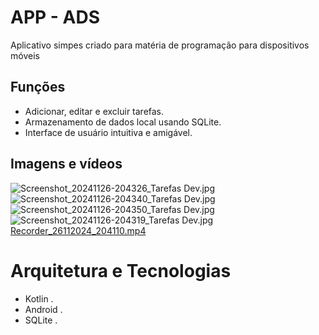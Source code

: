 # APP - ADS

Aplicativo simpes criado para matéria de programação para dispositivos móveis


## Funções 

- Adicionar, editar e excluir tarefas.
- Armazenamento de dados local usando SQLite.
- Interface de usuário intuitiva e amigável.

## Imagens e vídeos

![Screenshot_20241126-204326_Tarefas Dev.jpg](..%2F..%2FDesktop%2FProjeto%20FACULDADE%2FScreenshot_20241126-204326_Tarefas%20Dev.jpg)
![Screenshot_20241126-204340_Tarefas Dev.jpg](..%2F..%2FDesktop%2FProjeto%20FACULDADE%2FScreenshot_20241126-204340_Tarefas%20Dev.jpg)
![Screenshot_20241126-204350_Tarefas Dev.jpg](..%2F..%2FDesktop%2FProjeto%20FACULDADE%2FScreenshot_20241126-204350_Tarefas%20Dev.jpg)
![Screenshot_20241126-204319_Tarefas Dev.jpg](..%2F..%2FDesktop%2FProjeto%20FACULDADE%2FScreenshot_20241126-204319_Tarefas%20Dev.jpg)
[Recorder_26112024_204110.mp4](..%2F..%2FDesktop%2FProjeto%20FACULDADE%2FRecorder_26112024_204110.mp4)
# Arquitetura e Tecnologias
- Kotlin .
- Android .
- SQLite .

